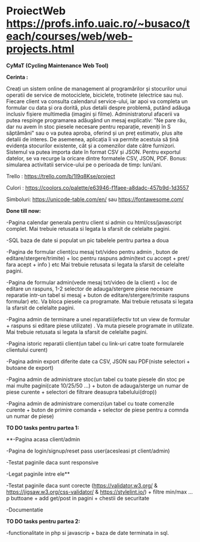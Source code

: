 # ProiectWeb https://profs.info.uaic.ro/~busaco/teach/courses/web/web-projects.html

**CyMaT (Cycling Maintenance Web Tool)**

**Cerinta :**

Creați un sistem online de management al programărilor și stocurilor unui operatii de service de motociclete, biciclete, trotinete (electrice sau nu). Fiecare client va consulta calendarul service-ului, iar apoi va completa un formular cu data și ora dorită, plus detalii despre problemă, putând adăuga inclusiv fișiere multimedia (imagini și filme). Administratorul afacerii va putea respinge programarea adăugând un mesaj explicativ: "Ne pare rău, dar nu avem în stoc piesele necesare pentru reparație, reveniți în S săptămâni" sau o va putea aproba, oferind și un preț estimativ, plus alte detalii de interes. De asemenea, aplicația îi va permite acestuia să țină evidența stocurilor existente, cât și a comenzilor date către furnizori. Sistemul va putea importa date în format CSV și JSON. Pentru exportul datelor, se va recurge la oricare dintre formatele CSV, JSON, PDF. Bonus: simularea activitatii service-ului pe o perioada de timp: luni/ani.

Trello : https://trello.com/b/1l9q8Kse/project


Culori : https://coolors.co/palette/e63946-f1faee-a8dadc-457b9d-1d3557


Simboluri: https://unicode-table.com/en/ sau https://fontawesome.com/

**Done till now:**

-Pagina calendar generala pentru client si admin cu html/css/javascript complet. Mai trebuie retusata si legata la sfarsit de celelalte pagini. 

-SQL baza de date si populat un pic tabelele pentru partea a doua

-Pagina de formular client(cu mesaj txt/video pentru admin , buton de editare/stergere/trimite) + loc pentru raspuns admin(text cu accept + pret/ fara acept + info ) etc Mai trebuie retusata si legata la sfarsit de celelalte pagini.

-Pagina de formular admin(vede mesaj txt/video de la client) + loc de editare un raspuns, 1-2 selector de adauga/stergere piese necesare reparatie intr-un tabel si mesaj + buton de editare/stergere/trimite raspuns formular) etc. Va bloca piesele ca programate. Mai trebuie retusata si legata la sfarsit de celelalte pagini.

-Pagina admin de terminare a unei reparatii(efectiv tot un view de formular + raspuns si editare piese utilizate) . Va muta piesele programate in utilizate.  Mai trebuie retusata si legata la sfarsit de celelalte pagini.

-Pagina istoric reparatii client(un tabel cu link-uri catre toate formularele clientului curent) 

-Pagina admin export diferite date ca CSV, JSON sau PDF(niste selectori + butoane de export)

-Pagina admin de administrare stoc(un tabel cu toate piesele din stoc pe mai multe pagini(cate 10/25/50 ...) + buton de adauga/sterge un numar de piese curente + selectori de filtrare deasupra tabelului(drop))

-Pagina admin de administrare comenzi(un tabel cu toate comenzile curente + buton de primire comanda + selector de piese pentru a comnda un numar de piese)

**TO DO tasks pentru partea 1:**

**-Pagina acasa client/admin

-Pagina de login/signup/reset pass user(acesleasi pt client/admin)


-Testat paginile daca sunt responsive

-Legat paginile intre ele**

-Testat paginile daca sunt corecte (https://validator.w3.org/ & https://jigsaw.w3.org/css-validator/ & https://stylelint.io/) + filtre min/max ... p buttoane  + add get/post in pagini + chestii de securitate

-Documentatie

**TO DO tasks pentru partea 2:**

-functionalitate in php si javascrip + baza de date terminata in sql.
